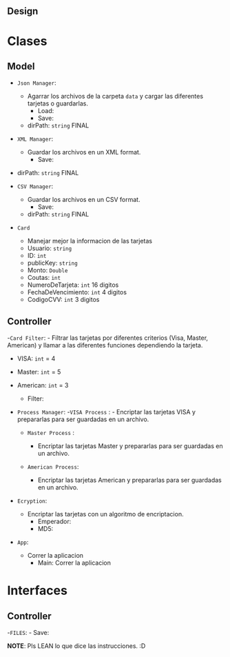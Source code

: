 ## Design


# Clases

## Model
- `Json Manager`:
  - Agarrar los archivos de la carpeta `data` y cargar las diferentes tarjetas o guardarlas.
    - Load:
    - Save:
  - dirPath: `string` FINAL

- `XML Manager`:
  - Guardar los archivos en un XML format.
    - Save:
- dirPath: `string` FINAL
  
- `CSV Manager`:
  - Guardar los archivos en un CSV format.
    - Save:
  - dirPath: `string` FINAL
  
-  `Card`
   - Manejar mejor la informacion de las tarjetas
   - Usuario: `string`
   - ID: `int`
   - publicKey: `string`
   - Monto: `Double`
   - Coutas: `int`
   - NumeroDeTarjeta: `int` 16 digitos
   - FechaDeVencimiento: `int` 4 digitos
   - CodigoCVV: `int` 3 digitos

## Controller
-`Card Filter`:
    - Filtrar las tarjetas por diferentes criterios (Visa, Master, American) y llamar a las diferentes funciones dependiendo la tarjeta.
   - VISA: `int` = 4
   - Master: `int` = 5
   - American: `int` = 3
     - Filter: 
- `Process Manager`:
   -`VISA Process` :
       - Encriptar las tarjetas VISA y prepararlas para ser guardadas en un archivo.
     
   - `Master Process` :
       - Encriptar las tarjetas Master y prepararlas para ser guardadas en un archivo.

   - `American Process`:
       - Encriptar las tarjetas American y prepararlas para ser guardadas en un archivo.
- `Ecryption`:
   - Encriptar las tarjetas con un algoritmo de encriptacion.
     - Emperador:
     - MD5:

- `App`:
    - Correr la aplicacion
      - Main: Correr la aplicacion


# Interfaces

## Controller
-`FILES`:
    - Save:

**NOTE**: Pls LEAN lo que dice las instrucciones. :D
